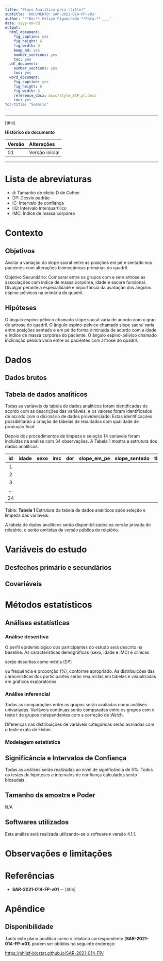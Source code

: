 ```yaml
---
title: "Plano Analítico para [title]"
subtitle: 'DOCUMENTO: SAP-2021-014-FP-v01'
author: '**De:** Felipe Figueiredo **Para:** ___'
date: yyyy-mm-dd
output:
  html_document:
    fig_caption: yes
    fig_height: 6
    fig_width: 6
    keep_md: yes
    number_sections: yes
    toc: yes
  pdf_document:
    number_sections: yes
    toc: yes
  word_document:
    fig_caption: yes
    fig_height: 6
    fig_width: 6
    reference_docx: misc/style_SAP_pt.docx
    toc: yes
toc-title: "Sumário"
---
```




---

[title]

**Histórico do documento**


|Versão |Alterações     |
|:------|:--------------|
|01     |Versão inicial |

---

# Lista de abreviaturas

- d: Tamanho de efeito D de Cohen
- DP: Desvio padrão
- IC: Intervalo de confiança
- IIQ: Intervalo Interquartílico
- IMC: Índice de massa corpórea

# Contexto

## Objetivos

Avaliar a variação do slope sacral entre as posições em pé e sentado nos pacientes com alterações
biomecânicas primárias do quadril.

Objetivo Secundário:
Comparar entre os grupos com e sem artrose as associações com índice de massa corpórea, idade e
escore funcional. Divulgar perante a
especialidade e importância da avaliação dos ângulos espino-pélvicos na primária do quadril.

## Hipóteses

O ângulo espino-pélvico chamado slope sacral varia de acordo com o grau de artrose do quadril.
O ângulo espino-pélvico chamado slope sacral varia entre posições sentado e em pé de forma diminuída de acordo com a idade e índice de massa corpórea do paciente.
O ângulo espino-pélvico chamado inclinação pélvica varia entre os pacientes com artrose do quadril.

# Dados



## Dados brutos

## Tabela de dados analíticos

Todas as variáveis da tabela de dados analíticos foram identificadas de acordo com as descrições das variáveis, e os valores foram identificados de acordo com o dicionário de dados providenciado.
Estas identificações possibilitarão a criação de tabelas de resultados com qualidade de produção final.

Depois dos procedimentos de limpeza e seleção 14 variáveis foram incluídas na análise com 34 observações.
A Tabela 1 mostra a estrutura dos dados analíticos.


| id  | idade | sexo | imc | dor | slope_em_pe | slope_sentado | tilt | tipo | lado | acb | ia | alfa | group |
|:---:|:-----:|:----:|:---:|:---:|:-----------:|:-------------:|:----:|:----:|:----:|:---:|:--:|:----:|:-----:|
|  1  |       |      |     |     |             |               |      |      |      |     |    |      |       |
|  2  |       |      |     |     |             |               |      |      |      |     |    |      |       |
|  3  |       |      |     |     |             |               |      |      |      |     |    |      |       |
| ... |       |      |     |     |             |               |      |      |      |     |    |      |       |
| 34  |       |      |     |     |             |               |      |      |      |     |    |      |       |

Table: **Tabela 1** Estrutura da tabela de dados analíticos após seleção e limpeza das variáveis.

A tabela de dados analíticos serão disponibilizados na versão privada do relatório, e serão omitidas da versão pública do relatório.

# Variáveis do estudo

## Desfechos primário e secundários

## Covariáveis

# Métodos estatísticos

## Análises estatísticas

### Análise descritiva

O perfil epidemiológico dos participantes do estudo será descrito na baseline.
As características demográficas
(sexo, idade e IMC)
e clínicas
<!-- ( [vars] ) -->
serão descritas como
média (DP)
<!-- mediana (IIQ) -->
ou frequência e proporção (%), conforme apropriado.
As distribuições das caracerísticas dos participantes serão resumidas em tabelas e visualizadas em gráficos exploratórios

### Análise inferencial

Todas as comparações entre os grupos serão avaliadas como análises univariadas.
Variáveis contínuas serão comparadas entre os grupos com o
teste t de grupos independentes com a correção de Welch.
<!-- teste t pareado com a correção de Welch. -->
<!-- teste de Wilcoxon. -->
Diferenças nas distribuições de variáveis categóricas serão avaliadas com o teste
exato de Fisher.
<!-- qui-quadrado. -->
<!-- McNemar. -->

<!-- Todas as análises inferenciais serão realizadas com base nos modelos estatísticos (descritos na próxima seção). -->

### Modelagem estatística

## Significância e Intervalos de Confiança

Todas as análises serão realizadas ao nível de significância de 5%.
Todos os testes de hipóteses e intervalos de confiança calculados serão
bicaudais.
<!-- unicaudais à esquerda. -->
<!-- unicaudais à direita. -->

## Tamanho da amostra e Poder

N/A

## Softwares utilizados

Esta análise será realizada utilizando-se o software `R` versão 4.1.1.

<!-- # Resultados -->

# Observações e limitações

<!-- # Conclusões -->

# Referências

- **SAR-2021-014-FP-v01** -- [title]
<!-- - Cohen, J. (1988). Statistical power analysis for the behavioral sciences (2nd Ed.). New York: Routledge. -->

# Apêndice

## Disponibilidade

Tanto este plano analítico como o relatório correspondente (**SAR-2021-014-FP-v01**) podem ser obtidos no seguinte endereço:

https://philsf-biostat.github.io/SAR-2021-014-FP/
